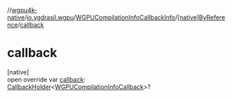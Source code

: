//[wgpu4k-native](../../../../index.md)/[io.ygdrasil.wgpu](../../index.md)/[WGPUCompilationInfoCallbackInfo](../index.md)/[[native]ByReference](index.md)/[callback](callback.md)

# callback

[native]\
open override var [callback](callback.md): [CallbackHolder](../../../ffi/-callback-holder/index.md)&lt;[WGPUCompilationInfoCallback](../../-w-g-p-u-compilation-info-callback/index.md)&gt;?